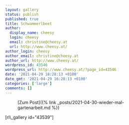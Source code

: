```yaml
---
layout: gallery
status: publish
published: true
title: Schwammerlbeet
author:
  display_name: cheesy
  login: cheesy
  email: christine@cheesy.at
  url: http://www.cheesy.at/
author_login: cheesy
author_email: christine@cheesy.at
author_url: http://www.cheesy.at/
wordpress_id: 43546
wordpress_url: http://www.cheesy.at/?page_id=43546
date: '2021-04-29 18:28:13 +0100'
date_gmt: '2021-04-29 16:28:13 +0100'
categories: ['large']
comments: []
---
```

<!-- wp:core-embed/wordpress {"url":"http://www.cheesy.at/2021/04/wieder-mal-gartenarbeit/","type":"rich","providerNameSlug":"cheesy-at","className":""} -->
<figure class="wp-block-embed-wordpress wp-block-embed is-type-rich is-provider-cheesy-at">
<div class="wp-block-embed__wrapper">
[Zum Post]({% link _posts/2021-04-30-wieder-mal-gartenarbeit.md %})
</div>
</figure>
<!-- /wp:core-embed/wordpress -->
<!-- wp:paragraph -->
[rl\_gallery id="43539"]
<!-- /wp:paragraph -->
